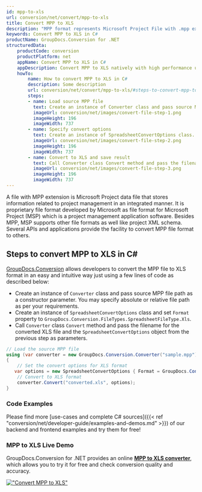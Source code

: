 ```yaml
---
id: mpp-to-xls
url: conversion/net/convert/mpp-to-xls
title: Convert MPP to XLS
description: "MPP format represents Microsoft Project File with .mpp extension. Learn how to convert MPP to XLS file programmatically in C# language using GroupDocs.Conversion for .NET library."
keywords: Convert MPP to XLS in C#
productName: GroupDocs.Conversion for .NET
structuredData:
    productCode: conversion
    productPlatform: net
    appName: Convert MPP to XLS in C#
    appDescription: Convert MPP to XLS natively with high performance using C# language and server side GroupDocs.Conversion for .NET APIs, without the use of any software like Microsoft or Open Office.
    howTo:
        name: How to convert MPP to XLS in C# 
        description: Some description
        url: conversion/net/convert/mpp-to-xls/#steps-to-convert-mpp-to-xls-in-c
        steps:
        - name: Load source MPP file 
          text: Create an instance of Converter class and pass source MPP file path as a constructor parameter. You may specify absolute or relative file path as per your requirements. 
          imageUrl: conversion/net/images/convert-file-step-1.png
          imageHeight: 196
          imageWidth: 737
        - name: Specify convert options 
          text: Create an instance of SpreadsheetConvertOptions class.
          imageUrl: conversion/net/images/convert-file-step-2.png
          imageHeight: 196
          imageWidth: 737
        - name: Convert to XLS and save result 
          text: Call Converter class Convert method and pass the filename for the converted HTML file and the SpreadsheetConvertOptions object from the previous step as parameters.
          imageUrl: conversion/net/images/convert-file-step-3.png
          imageHeight: 196
          imageWidth: 737
---
```


A file with MPP extension is Microsoft Project data file that stores information related to project management in an integrated manner. It is proprietary file format developed by Microsoft as file format for Microsoft Project (MSP) which is a project management application software. Besides MPP, MSP supports other file formats as well like project XML schema. Several APIs and applications provide the facility to convert MPP file format to others.

## Steps to convert MPP to XLS in C#

[GroupDocs.Conversion](https://products.groupdocs.com/conversion/net) allows developers to convert the MPP file to XLS format in an easy and intuitive way just using a few lines of code as described below:

* Create an instance of `Converter` class and pass source MPP file path as a constructor parameter. You may specify absolute or relative file path as per your requirements. 
* Create an instance of `SpreadsheetConvertOptions` class and set `Format` property to `GroupDocs.Conversion.FileTypes.SpreadsheetFileType.Xls`.
* Call `Converter` class `Convert` method and pass the filename for the converted XLS file and the `SpreadsheetConvertOptions` object from the previous step as parameters.

```csharp
// Load the source MPP file
using (var converter = new GroupDocs.Conversion.Converter("sample.mpp"))
{
    // Set the convert options for XLS format
   var options = new SpreadsheetConvertOptions { Format = GroupDocs.Conversion.FileTypes.SpreadsheetFileType.Xls };
    // Convert to XLS format
    converter.Convert("converted.xls", options);
}
```

### Code Examples

Please find more [use-cases and complete C# sources]({{< ref "conversion/net/developer-guide/examples-and-demos.md" >}}) of our backend and frontend examples and try them for free!

### MPP to XLS Live Demo

GroupDocs.Conversion for .NET provides an online [**MPP to XLS converter**](https://products.groupdocs.app/conversion/mpp-to-xls), which allows you to try it for free and check conversion quality and accuracy.

[!["Convert MPP to XLS"](conversion/net/images/convert-to-xls/convert-mpp-to-xls.png)](https://products.groupdocs.app/conversion/mpp-to-xls)